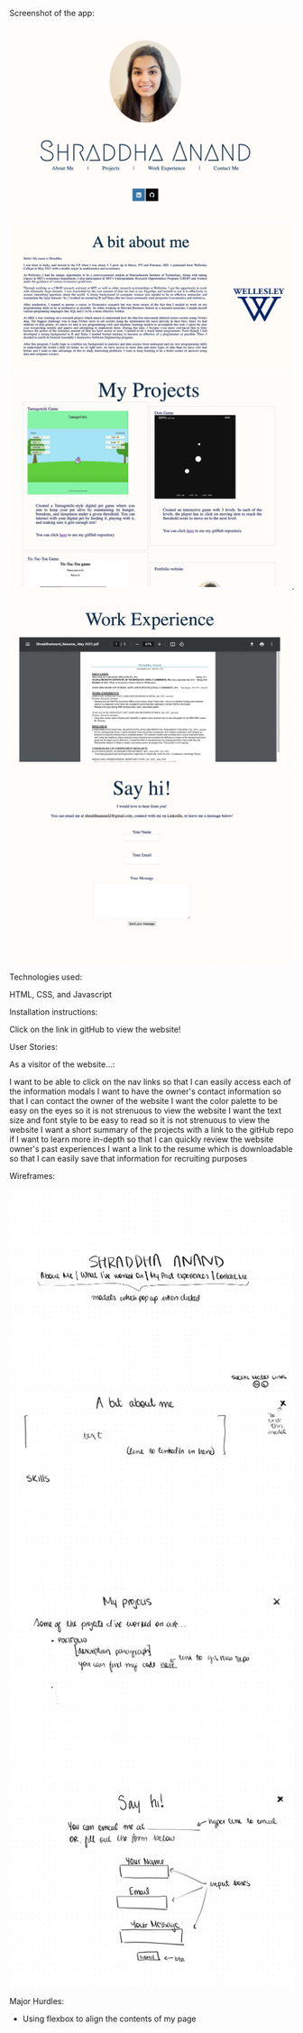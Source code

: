 Screenshot of the app:

![](/assets/app-imgs/home-page.png)
![](/assets/app-imgs/about-me.png)
![](/assets/app-imgs/projects.png)
![](/assets/app-imgs/work-exp.png)
![](/assets/app-imgs/contact-me.png)

Technologies used:

HTML, CSS, and Javascript

Installation instructions:

Click on the link in gitHub to view the website!

User Stories:

As a visitor of the website...:

I want to be able to click on the nav links so that I can easily access each of the information modals
I want to have the owner's contact information so that I can contact the owner of the website
I want the color palette to be easy on the eyes so it is not strenuous to view the website
I want the text size and font style to be easy to read so it is not strenuous to view the website
I want a short summary of the projects with a link to the gitHub repo if I want to learn more in-depth so that I can quickly review the website owner's past experiences
I want a link to the resume which is downloadable so that I can easily save that information for recruiting purposes

Wireframes:

![](/assets/wireframes/home-page-wf.png)
![](/assets/wireframes/abt-me-wf.png)
![](/assets/wireframes/projects-wf.png)
![](/assets/wireframes/contact-me-wf.png)

<!-- Unsolved problems/major hurdles -->

Major Hurdles:

- Using flexbox to align the contents of my page
